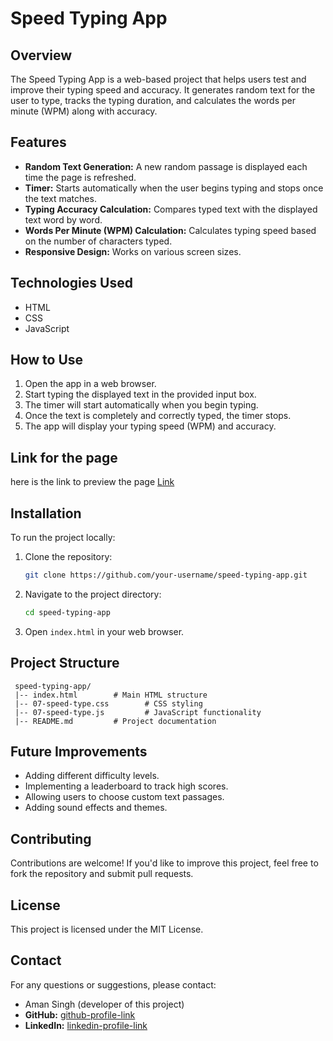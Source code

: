 # Speed Typing App

## Overview
The Speed Typing App is a web-based project that helps users test and improve their typing speed and accuracy. It generates random text for the user to type, tracks the typing duration, and calculates the words per minute (WPM) along with accuracy.

## Features
- **Random Text Generation:** A new random passage is displayed each time the page is refreshed.
- **Timer:** Starts automatically when the user begins typing and stops once the text matches.
- **Typing Accuracy Calculation:** Compares typed text with the displayed text word by word.
- **Words Per Minute (WPM) Calculation:** Calculates typing speed based on the number of characters typed.
- **Responsive Design:** Works on various screen sizes.

## Technologies Used
- HTML
- CSS
- JavaScript

## How to Use
1. Open the app in a web browser.
2. Start typing the displayed text in the provided input box.
3. The timer will start automatically when you begin typing.
4. Once the text is completely and correctly typed, the timer stops.
5. The app will display your typing speed (WPM) and accuracy.

## Link for the page
here is the link to preview the page [Link](https://aman-toad.github.io/Javascript-Projects/04-Type%20Test/)

## Installation
To run the project locally:
1. Clone the repository:
   ```bash
   git clone https://github.com/your-username/speed-typing-app.git
   ```
2. Navigate to the project directory:
   ```bash
   cd speed-typing-app
   ```
3. Open `index.html` in your web browser.

## Project Structure
```
 speed-typing-app/
 |-- index.html        # Main HTML structure
 |-- 07-speed-type.css        # CSS styling
 |-- 07-speed-type.js         # JavaScript functionality
 |-- README.md         # Project documentation
```

## Future Improvements
- Adding different difficulty levels.
- Implementing a leaderboard to track high scores.
- Allowing users to choose custom text passages.
- Adding sound effects and themes.

## Contributing
Contributions are welcome! If you'd like to improve this project, feel free to fork the repository and submit pull requests.

## License
This project is licensed under the MIT License.

## Contact
For any questions or suggestions, please contact:
-  Aman Singh (developer of this project)
- **GitHub:** [github-profile-link](https://github.com/Aman-toad)
- **LinkedIn:** [linkedin-profile-link](https://www.linkedin.com/in/aman-singh-a00toad/)
